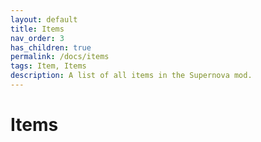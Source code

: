```yaml
---
layout: default
title: Items
nav_order: 3
has_children: true
permalink: /docs/items
tags: Item, Items
description: A list of all items in the Supernova mod.
---
```


# Items